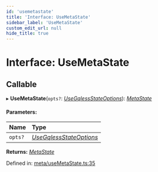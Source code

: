 ```yaml
---
id: 'usemetastate'
title: 'Interface: UseMetaState'
sidebar_label: 'UseMetaState'
custom_edit_url: null
hide_title: true
---
```


# Interface: UseMetaState

## Callable

▸ **UseMetaState**(`opts?`: [_UseGqlessStateOptions_](usegqlessstateoptions.md)): [_MetaState_](metastate.md)

#### Parameters:

| Name    | Type                                                |
| :------ | :-------------------------------------------------- |
| `opts?` | [_UseGqlessStateOptions_](usegqlessstateoptions.md) |

**Returns:** [_MetaState_](metastate.md)

Defined in: [meta/useMetaState.ts:35](https://github.com/gqless/new_gqless/blob/master/packages/react/src/meta/useMetaState.ts#L35)
